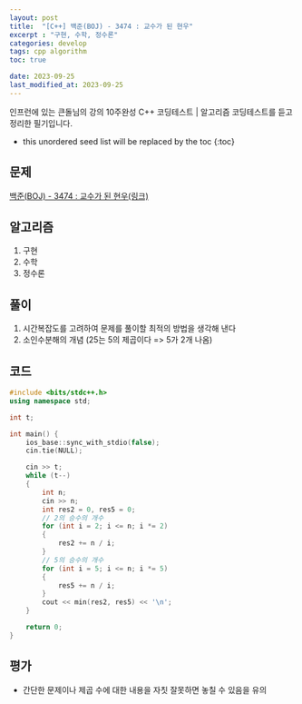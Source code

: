 ```yaml
---
layout: post
title:  "[C++] 백준(BOJ) - 3474 : 교수가 된 현우"
excerpt : "구현, 수학, 정수론"
categories: develop
tags: cpp algorithm
toc: true

date: 2023-09-25
last_modified_at: 2023-09-25
---
```

> <span style="font-size: 80%">
인프런에 있는 큰돌님의 강의 10주완성 C++ 코딩테스트 | 알고리즘 코딩테스트를 듣고 정리한 필기입니다.</span>

<!--more-->

* this unordered seed list will be replaced by the toc
{:toc}

## 문제 

[백준(BOJ) - 3474 : 교수가 된 현우(링크)](https://www.acmicpc.net/problem/3474)

## 알고리즘

  1. 구현
  2. 수학
  3. 정수론

## 풀이

  1. 시간복잡도를 고려하여 문제를 풀이할 최적의 방법을 생각해 낸다
  2. 소인수분해의 개념 (25는 5의 제곱이다 => 5가 2개 나옴)

## 코드  

```cpp
#include <bits/stdc++.h>
using namespace std;

int t;

int main() {
    ios_base::sync_with_stdio(false);
    cin.tie(NULL);

    cin >> t;
    while (t--)
    {
        int n;
        cin >> n;
        int res2 = 0, res5 = 0;
        // 2의 승수의 개수
        for (int i = 2; i <= n; i *= 2)
        {
            res2 += n / i;
        }
        // 5의 승수의 개수
        for (int i = 5; i <= n; i *= 5)
        {
            res5 += n / i;
        }
        cout << min(res2, res5) << '\n';
    }

    return 0;
}
```

## 평가  
* 간단한 문제이나 제곱 수에 대한 내용을 자칫 잘못하면 놓칠 수 있음을 유의
